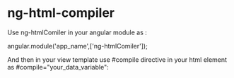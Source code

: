 # ng-html-compiler

Use ng-htmlComiler in your angular module as :

angular.module('app_name',['ng-htmlComiler']);


And then in your view template 
use #compile directive in your html element as #compile="your_data_variable":


